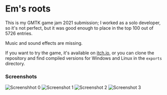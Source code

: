 # Em's roots

This is my GMTK game jam 2021 submission; I worked as a solo developer, so it's not perfect, but it was good enough to place in the top 100 out of 5726 entries.

Music and sound effects are missing.

If you want to try the game, it's available on [itch.io](https://nzd-1.itch.io/ems-roots), 
or you can clone the repository and find compiled versions for Windows and Linux in the `exports` directory.

### Screenshots
![Screenshhot 0](https://op65n.org/shared/ems-roots-banner.png)
![Screenshot 1](https://op65n.org/i/1263f4aefac1.png)
![Screenshot 2](https://op65n.org/i/1263f4aefb33.png)
![Screenshot 3](https://op65n.org/i/1263f4aefc5b.png)
